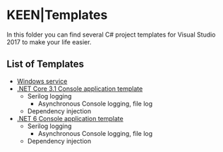 # KEEN|Templates

In this folder you can find several C# project templates for Visual Studio 2017 to make your life easier.

## List of Templates

- [Windows service](https://github.com/KeenMate/fluently-projects/Project%20templates/Windows%20Service)
- [.NET Core 3.1 Console application template](
https://github.com/KeenMate/fluently-projects/tree/master/Project%20Templates/DotNetCore%20Console%20App/dotnet_core_3_1)
	- Serilog logging
		+ Asynchronous Console logging, file log
	- Dependency injection
- [.NET 6 Console application template](https://github.com/KeenMate/fluently-projects/tree/master/Project%20Templates/DotNetCore%20Console%20App/dotnet_6)
	- Serilog logging
		+ Asynchronous Console logging, file log
	- Dependency injection